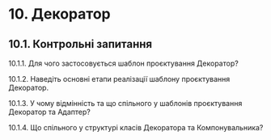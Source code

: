 # 10. Декоратор

## 10.1. Контрольні запитання

10.1.1.	Для чого застосовується шаблон 
проєктування Декоратор?

10.1.2.	Наведіть основні етапи реалізації 
шаблону проєктування Декоратор.

10.1.3.	У чому відмінність та що спільного 
у шаблонів проєктування Декоратор та Адаптер?

10.1.4. Що спільного у структурі класів 
Декоратора та Компонувальника?
